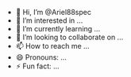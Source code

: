 - 👋 Hi, I’m @Ariel88spec
- 👀 I’m interested in ...
- 🌱 I’m currently learning ...
- 💞️ I’m looking to collaborate on ...
- 📫 How to reach me ...
- 😄 Pronouns: ...
- ⚡ Fun fact: ...

<!---
Ariel88spec/Ariel88spec is a ✨ special ✨ repository because its `README.md` (this file) appears on your GitHub profile.
You can click the Preview link to take a look at your changes.
--->
